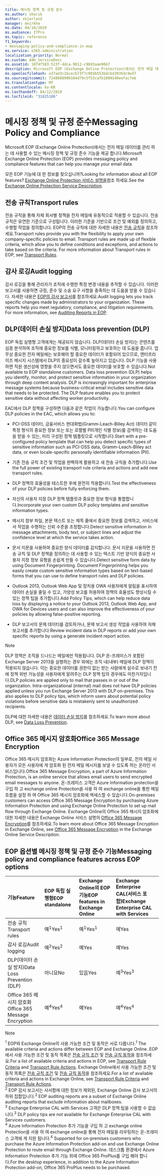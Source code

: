 ```yaml
---
title: 메시징 정책 및 규정 준수
ms.author: sharik
author: skjerland
manager: mnirkhe
ms.date: 04/10/2019
ms.audience: ITPro
ms.topic: reference
f1_keywords:
- messaging-policy-and-compliance-in-eop
ms.service: o365-administration
localization_priority: Normal
ms.custom: Adm_ServiceDesc
ms.assetid: 1074f583-523f-4dca-9012-c9b93aae96b7
description: Microsoft EOP (Exchange Online Protection)에서는 전자 메일 데이터를 관리 하는 데 사용할 수 있는 메시징 정책 및 규정 준수 기능을 제공 합니다.
ms.openlocfilehash: a37ad3c1bcecb73f7c903b553bdcb43935dc9ed7
ms.sourcegitcommit: 7248888900104d79c5f53cafb1000140eefac7eb
ms.translationtype: MT
ms.contentlocale: ko-KR
ms.lasthandoff: 04/12/2019
ms.locfileid: "31825186"
---
```

# <a name="messaging-policy-and-compliance"></a><span data-ttu-id="007e7-103">메시징 정책 및 규정 준수</span><span class="sxs-lookup"><span data-stu-id="007e7-103">Messaging Policy and Compliance</span></span>

<span data-ttu-id="007e7-104">Microsoft EOP (Exchange Online Protection)에서는 전자 메일 데이터를 관리 하는 데 사용할 수 있는 메시징 정책 및 규정 준수 기능을 제공 합니다.</span><span class="sxs-lookup"><span data-stu-id="007e7-104">Microsoft Exchange Online Protection (EOP) provides messaging policy and compliance features that can help you manage your email data.</span></span>
  
<span data-ttu-id="007e7-105">모든 EOP 기능에 대 한 정보를 찾으십니까?</span><span class="sxs-lookup"><span data-stu-id="007e7-105">Looking for information about all EOP features?</span></span> <span data-ttu-id="007e7-106">[Exchange Online Protection 서비스 설명을](exchange-online-protection-service-description.md)참조 하세요.</span><span class="sxs-lookup"><span data-stu-id="007e7-106">See the [Exchange Online Protection Service Description](exchange-online-protection-service-description.md).</span></span>
  
## <a name="transport-rules"></a><span data-ttu-id="007e7-107">전송 규칙</span><span class="sxs-lookup"><span data-stu-id="007e7-107">Transport rules</span></span>
<span data-ttu-id="007e7-108"><a name="BKMK_transportrules"> </a></span><span class="sxs-lookup"><span data-stu-id="007e7-108"></span></span>

<span data-ttu-id="007e7-p102">전송 규칙을 통해 자체 회사별 정책을 전자 메일에 유동적으로 적용할 수 있습니다. 전송 규칙은 유연한 기준으로 구성됩니다. 이러한 기준을 기반으로 조건 및 예외를 정의하고, 수행할 작업을 정의합니다. EOP의 전송 규칙에 대한 자세한 내용은 [전송 규칙](https://go.microsoft.com/fwlink/p/?LinkId=320399)을 참조하세요.</span><span class="sxs-lookup"><span data-stu-id="007e7-p102">Transport rules provide you with the flexibility to apply your own company-specific policies to email. Transport rules are made up of flexible criteria, which allow you to define conditions and exceptions, and actions to take based on the criteria. For more information about Transport rules in EOP, see [Transport Rules](https://go.microsoft.com/fwlink/p/?LinkId=320399).</span></span>
  
## <a name="audit-logging"></a><span data-ttu-id="007e7-112">감사 로깅</span><span class="sxs-lookup"><span data-stu-id="007e7-112">Audit logging</span></span>
<span data-ttu-id="007e7-113"><a name="BKMK_auditlogging"> </a></span><span class="sxs-lookup"><span data-stu-id="007e7-113"></span></span>

<span data-ttu-id="007e7-p103">감사 로깅을 통해 관리자가 조직에 수행한 특정 변경 내용을 추적할 수 있습니다. 이러한 보고서를 사용하면 규정, 준수 및 소송 요구 사항을 충족하는 데 도움을 받을 수 있습니다. 자세한 내용은 [EOP의 감사 보고서](https://go.microsoft.com/fwlink/p/?LinkId=314258)를 참조하세요.</span><span class="sxs-lookup"><span data-stu-id="007e7-p103">Audit logging lets you track specific changes made by administrators to your organization. These reports help you meet regulatory, compliance, and litigation requirements. For more information, see [Auditing Reports in EOP](https://go.microsoft.com/fwlink/p/?LinkId=314258).</span></span>
  
## <a name="data-loss-prevention-dlp"></a><span data-ttu-id="007e7-117">DLP(데이터 손실 방지)</span><span class="sxs-lookup"><span data-stu-id="007e7-117">Data loss prevention (DLP)</span></span>
<span data-ttu-id="007e7-118"><a name="BKMK_datalossprevention"> </a></span><span class="sxs-lookup"><span data-stu-id="007e7-118"></span></span>

<span data-ttu-id="007e7-p104">EOP 독립 실행형 고객에게는 제공되지 않습니다. DLP(데이터 손실 방지)는 콘텐츠를 심층 분석하여 조직에 중요한 정보를 식별, 모니터링하고 보호하는 데 도움을 줍니다. 업무상 중요한 전자 메일에는 보호해야 할 중요한 데이터가 포함되어 있으므로, 엔터프라이즈 메시지 시스템에서 DLP의 중요성이 갈수록 높아지고 있습니다. DLP 기능을 사용하면 직원 생산성에 영향을 주지 않으면서도 중요한 데이터를 보호할 수 있습니다.</span><span class="sxs-lookup"><span data-stu-id="007e7-p104">Not available to EOP standalone customers. Data loss prevention (DLP) helps you identify, monitor, and protect sensitive information in your organization through deep content analysis. DLP is increasingly important for enterprise message systems because business-critical email includes sensitive data that needs to be protected. The DLP feature enables you to protect sensitive data without affecting worker productivity.</span></span>
  
<span data-ttu-id="007e7-123">EAC에서 DLP 정책을 구성하면 다음과 같은 작업이 가능합니다.</span><span class="sxs-lookup"><span data-stu-id="007e7-123">You can configure DLP policies in the EAC, which allows you to:</span></span>
  
- <span data-ttu-id="007e7-124">PCI-DSS 데이터, 금융서비스 현대화법(Gramm-Leach-Bliley Act) 데이터 같이 특정 형식의 중요한 정보 또는 또는 로캘별 PII(개인 식별 정보)를 검색하는 데 도움을 받을 수 있는, 미리 구성된 정책 템플릿으로 시작합니다.</span><span class="sxs-lookup"><span data-stu-id="007e7-124">Start with a pre-configured policy template that can help you detect specific types of sensitive information such as PCI-DSS data, Gramm-Leach-Bliley act data, or even locale-specific personally identifiable information (PII).</span></span>
    
- <span data-ttu-id="007e7-125">기존 전송 규칙 조건 및 작업을 완벽하게 활용하고 새 전송 규칙을 추가합니다.</span><span class="sxs-lookup"><span data-stu-id="007e7-125">Use the full power of existing transport rule criteria and actions and add new transport rules.</span></span>
    
- <span data-ttu-id="007e7-126">DLP 정책의 효율성을 테스트한 후에 완전히 적용합니다.</span><span class="sxs-lookup"><span data-stu-id="007e7-126">Test the effectiveness of your DLP policies before fully enforcing them.</span></span>
    
- <span data-ttu-id="007e7-127">자신의 사용자 지정 DLP 정책 템플릿과 중요한 정보 형식을 통합합니다.</span><span class="sxs-lookup"><span data-stu-id="007e7-127">Incorporate your own custom DLP policy templates and sensitive information types.</span></span>
    
- <span data-ttu-id="007e7-128">메시지 첨부 파일, 본문 텍스트 또는 제목 줄에서 중요한 정보를 검색하고, 서비스에서 작업을 수행하는 신뢰 수준을 조정합니다.</span><span class="sxs-lookup"><span data-stu-id="007e7-128">Detect sensitive information in message attachments, body text, or subject lines and adjust the confidence level at which the service takes action.</span></span>
    
- <span data-ttu-id="007e7-p105">문서 지문을 사용하여 중요한 양식 데이터를 감지합니다. 문서 지문을 사용하면 전송 규칙 및 DLP 정책을 정의하는 데 사용할 수 있는 텍스트 기반 양식의 중요한 사용자 지정 정보 유형을 손쉽게 만들 수 있습니다.</span><span class="sxs-lookup"><span data-stu-id="007e7-p105">Detect sensitive form data by using Document Fingerprinting. Document Fingerprinting helps you easily create custom sensitive information types based on text-based forms that you can use to define transport rules and DLP policies.</span></span>
    
- <span data-ttu-id="007e7-131">Outlook 2013, Outlook Web App 및 장치용 OWA 사용자에게 알림을 표시하여 데이터 손실을 줄일 수 있고, 가양성 보고를 허용하여 정책의 효율성도 향상시킬 수 있는 정책 팁을 추가합니다.</span><span class="sxs-lookup"><span data-stu-id="007e7-131">Add Policy Tips, which can help reduce data loss by displaying a notice to your Outlook 2013, Outlook Web App, and OWA for Devices users and can also improve the effectiveness of your policies by allowing false-positive reporting.</span></span>
    
- <span data-ttu-id="007e7-132">DLP 보고서의 문제 데이터를 검토하거나, 문제 보고서 생성 작업을 사용하여 자체 보고서를 추가합니다.</span><span class="sxs-lookup"><span data-stu-id="007e7-132">Review incident data in DLP reports or add your own specific reports by using a generate incident report action.</span></span>
    
> [!NOTE]
> <span data-ttu-id="007e7-p106">DLP 정책은 조직을 드나드는 메일에만 적용됩니다. DLP 온-프레미스가 포함된 Exchange Server 2013을 실행하는 경우 외에는 조직 내(내부) 메일에 DLP 정책이 적용되지 않습니다. 이는 중요한 데이터를 권한이 없는 받는 사람에게 실수로 보내기 전에 정책 위반 가능성을 사용자에게 알려주는 DLP 정책 팁의 경우에도 마찬가지입니다.</span><span class="sxs-lookup"><span data-stu-id="007e7-p106">DLP policies are applied only to mail that passes in or out of the organization. Intra-organizational (internal) mail does not have DLP policies applied unless you run Exchange Server 2013 with DLP on-premises. This also applies to DLP policy tips, which inform users about potential policy violations before sensitive data is mistakenly sent to unauthorized recipients.</span></span> 
  
<span data-ttu-id="007e7-136">DLP에 대한 자세한 내용은 [데이터 손실 방지](https://go.microsoft.com/fwlink/p/?LinkId=320398)를 참조하세요.</span><span class="sxs-lookup"><span data-stu-id="007e7-136">To learn more about DLP, see [Data Loss Prevention](https://go.microsoft.com/fwlink/p/?LinkId=320398).</span></span>
  
## <a name="office-365-message-encryption"></a><span data-ttu-id="007e7-137">Office 365 메시지 암호화</span><span class="sxs-lookup"><span data-stu-id="007e7-137">Office 365 Message Encryption</span></span>
<span data-ttu-id="007e7-138"><a name="BKMK_OME_in_EOP"> </a></span><span class="sxs-lookup"><span data-stu-id="007e7-138"></span></span>

<span data-ttu-id="007e7-139">Office 365 메시지 암호화는 Azure Information Protection의 일부로, 전자 메일 사용자가 모든 사용자에 게 암호화 된 전자 메일 메시지를 보낼 수 있도록 하는 온라인 서비스입니다.</span><span class="sxs-lookup"><span data-stu-id="007e7-139">Office 365 Message Encryption, a part of Azure Information Protection, is an online service that allows email users to send encrypted email messages to anyone.</span></span> <span data-ttu-id="007e7-140">온-프레미스 고객은 Azure Information protection을 구입 하 고 exchange online Protection을 사용 하 여 exchange online을 통한 메일 흐름을 설정 하 여 Office 365 메시지 암호화에 액세스할 수 있습니다.</span><span class="sxs-lookup"><span data-stu-id="007e7-140">On-premises customers can access Office 365 Message Encryption by purchasing Azure Information Protection and using Exchange Online Protection to set up mail flow through Exchange Online.</span></span> <span data-ttu-id="007e7-141">Exchange Online의 Office 365 메시지 암호화에 대한 자세한 내용은 Exchange Online 서비스 설명의 [Office 365 Message Encryption](../exchange-online-service-description/message-policy-and-compliance.md#office-365-message-encryption)를 참조하세요.</span><span class="sxs-lookup"><span data-stu-id="007e7-141">To learn more about Office 365 Message Encryption in Exchange Online, see [Office 365 Message Encryption](../exchange-online-service-description/message-policy-and-compliance.md#office-365-message-encryption) in the Exchange Online Service Description.</span></span> 
  
## <a name="messaging-policy-and-compliance-features-across-eop-options"></a><span data-ttu-id="007e7-142">EOP 옵션별 메시징 정책 및 규정 준수 기능</span><span class="sxs-lookup"><span data-stu-id="007e7-142">Messaging policy and compliance features across EOP options</span></span>
<span data-ttu-id="007e7-143"><a name="BKMK_OME_in_EOP"> </a></span><span class="sxs-lookup"><span data-stu-id="007e7-143"></span></span>

|<span data-ttu-id="007e7-144">**기능**</span><span class="sxs-lookup"><span data-stu-id="007e7-144">**Feature**</span></span>|<span data-ttu-id="007e7-145">**EOP 독립 실행형**</span><span class="sxs-lookup"><span data-stu-id="007e7-145">**EOP standalone**</span></span>|<span data-ttu-id="007e7-146">**Exchange Online의 EOP 기능**</span><span class="sxs-lookup"><span data-stu-id="007e7-146">**EOP features in Exchange Online**</span></span>|<span data-ttu-id="007e7-147">**Exchange Enterprise CAL(서비스 포함)**</span><span class="sxs-lookup"><span data-stu-id="007e7-147">**Exchange Enterprise CAL with Services**</span></span>|
|:-----|:-----|:-----|:-----|
|<span data-ttu-id="007e7-148">전송 규칙</span><span class="sxs-lookup"><span data-stu-id="007e7-148">Transport rules</span></span>  <br/> |<span data-ttu-id="007e7-149">예<sup>1</sup></span><span class="sxs-lookup"><span data-stu-id="007e7-149">Yes<sup>1</sup></span></span> <br/> |<span data-ttu-id="007e7-150">예<sup>1</sup></span><span class="sxs-lookup"><span data-stu-id="007e7-150">Yes<sup>1</sup></span></span> <br/> |<span data-ttu-id="007e7-151">예</span><span class="sxs-lookup"><span data-stu-id="007e7-151">Yes</span></span>  <br/> |
|<span data-ttu-id="007e7-152">감사 로깅</span><span class="sxs-lookup"><span data-stu-id="007e7-152">Audit logging</span></span>  <br/> |<span data-ttu-id="007e7-153">예<sup>2</sup></span><span class="sxs-lookup"><span data-stu-id="007e7-153">Yes<sup>2</sup></span></span> <br/> |<span data-ttu-id="007e7-154">예</span><span class="sxs-lookup"><span data-stu-id="007e7-154">Yes</span></span>  <br/> |<span data-ttu-id="007e7-155">예</span><span class="sxs-lookup"><span data-stu-id="007e7-155">Yes</span></span>  <br/> |
|<span data-ttu-id="007e7-156">DLP(데이터 손실 방지)</span><span class="sxs-lookup"><span data-stu-id="007e7-156">Data Loss Prevention (DLP)</span></span>  <br/> |<span data-ttu-id="007e7-157">아니요</span><span class="sxs-lookup"><span data-stu-id="007e7-157">No</span></span>  <br/> |<span data-ttu-id="007e7-158">있음</span><span class="sxs-lookup"><span data-stu-id="007e7-158">Yes</span></span>  <br/> |<span data-ttu-id="007e7-159">예<sup>3</sup></span><span class="sxs-lookup"><span data-stu-id="007e7-159">Yes<sup>3</sup></span></span> <br/> |
|<span data-ttu-id="007e7-160">Office 365 메시지 암호화</span><span class="sxs-lookup"><span data-stu-id="007e7-160">Office 365 Message Encryption</span></span>  <br/> |<span data-ttu-id="007e7-161">예<sup>4</sup></span><span class="sxs-lookup"><span data-stu-id="007e7-161">Yes<sup>4</sup></span></span> <br/> |<span data-ttu-id="007e7-162">예</span><span class="sxs-lookup"><span data-stu-id="007e7-162">Yes</span></span>  <br/> |<span data-ttu-id="007e7-163">예<sup>4</sup></span><span class="sxs-lookup"><span data-stu-id="007e7-163">Yes<sup>4</sup></span></span> <br/> |
   
> [!NOTE]
> <span data-ttu-id="007e7-164"><sup>1</sup> EOP와 Exchange Online의 사용 가능한 조건 및 동작은 서로 다릅니다.</span><span class="sxs-lookup"><span data-stu-id="007e7-164"><sup>1</sup> The available criteria and actions differ between EOP and Exchange Online.</span></span> <span data-ttu-id="007e7-165">EOP에서 사용 가능한 조건 및 동작 목록은 [전송 규칙 조건](https://go.microsoft.com/fwlink/p/?LinkId=320392) 및 [전송 규칙 동작](https://go.microsoft.com/fwlink/p/?LinkId=320393)을 참조하세요.</span><span class="sxs-lookup"><span data-stu-id="007e7-165">For a list of available criteria and actions in EOP, see [Transport Rule Criteria](https://go.microsoft.com/fwlink/p/?LinkId=320392) and [Transport Rule Actions](https://go.microsoft.com/fwlink/p/?LinkId=320393).</span></span> <span data-ttu-id="007e7-166">Exchange Online에서 사용 가능한 조건 및 동작 목록은 [전송 규칙 조건](https://go.microsoft.com/fwlink/p/?LinkId=320394) 및 [전송 규칙 동작](https://go.microsoft.com/fwlink/p/?LinkId=320395)을 참조하세요.</span><span class="sxs-lookup"><span data-stu-id="007e7-166">For a list of available criteria and actions in Exchange Online, see [Transport Rule Criteria](https://go.microsoft.com/fwlink/p/?LinkId=320394) and [Transport Rule Actions](https://go.microsoft.com/fwlink/p/?LinkId=320395).</span></span> <br/>
> <span data-ttu-id="007e7-167"><sup>2</sup> EOP 감사 보고서는 사서함에 대한 정보가 제외된, Exchange Online 감사 보고서의 하위 집합입니다.</span><span class="sxs-lookup"><span data-stu-id="007e7-167"><sup>2</sup> EOP auditing reports are a subset of Exchange Online auditing reports that exclude information about mailboxes.</span></span> <br/>
> <span data-ttu-id="007e7-168"><sup>3</sup> Exchange Enterprise CAL with Services 고객은 DLP 정책 팁을 사용할 수 없습니다.</span><span class="sxs-lookup"><span data-stu-id="007e7-168"><sup>3</sup> DLP policy tips are not available for Exchange Enterprise CAL with Services customers.</span></span> <br/>
> <span data-ttu-id="007e7-169"><sup>4</sup> Azure Information Protection 추가 기능을 구입 하 고 exchange online Protection을 사용 하 여 exchange online을 통해 전자 메일을 라우팅하는 온-프레미스 고객에 게 지원 됩니다.</span><span class="sxs-lookup"><span data-stu-id="007e7-169"><sup>4</sup> Supported for on-premises customers who purchase the Azure Information Protection add-on and use Exchange Online Protection to route email through Exchange Online.</span></span> <span data-ttu-id="007e7-170">데스크톱 환경에서 Azure Information Protection 추가 기능 외에 Office 365 ProPlus를 구입 해야 합니다.</span><span class="sxs-lookup"><span data-stu-id="007e7-170">For the desktop experience, in addition to the Azure Information Protection add-on, Office 365 ProPlus needs to be purchased.</span></span> <br/>
  

